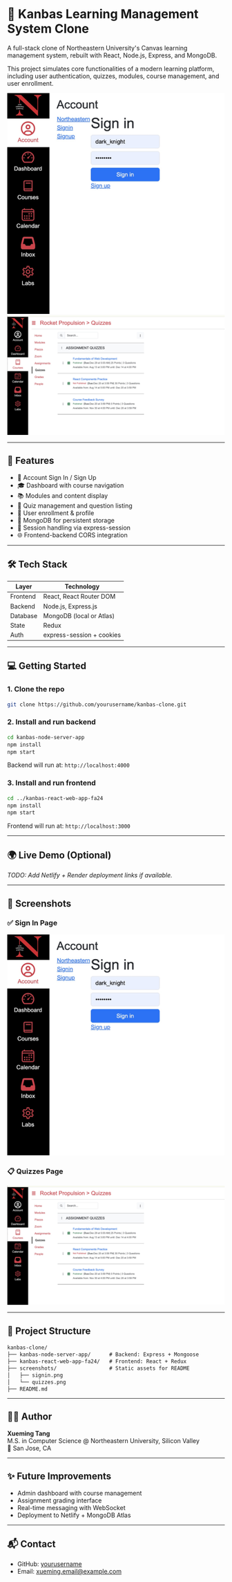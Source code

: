 # 🧠 Kanbas Learning Management System Clone

A full-stack clone of Northeastern University's Canvas learning management system, rebuilt with React, Node.js, Express, and MongoDB.

This project simulates core functionalities of a modern learning platform, including user authentication, quizzes, modules, course management, and user enrollment.

![Login Page](./screenshots/signin.png)
![Quizzes Page](./screenshots/quizzes.png)

---

## 🚀 Features

- 🔐 Account Sign In / Sign Up
- 🎓 Dashboard with course navigation
- 📚 Modules and content display
- 📝 Quiz management and question listing
- 👥 User enrollment & profile
- 💾 MongoDB for persistent storage
- 🔄 Session handling via express-session
- 🌐 Frontend-backend CORS integration

---

## 🛠 Tech Stack

| Layer    | Technology                |
| -------- | ------------------------- |
| Frontend | React, React Router DOM   |
| Backend  | Node.js, Express.js       |
| Database | MongoDB (local or Atlas)  |
| State    | Redux                     |
| Auth     | express-session + cookies |

---

## 💻 Getting Started

### 1. Clone the repo

```bash
git clone https://github.com/yourusername/kanbas-clone.git
```

### 2. Install and run backend

```bash
cd kanbas-node-server-app
npm install
npm start
```

Backend will run at: `http://localhost:4000`

### 3. Install and run frontend

```bash
cd ../kanbas-react-web-app-fa24
npm install
npm start
```

Frontend will run at: `http://localhost:3000`

---

## 🌍 Live Demo (Optional)

_TODO: Add Netlify + Render deployment links if available._

---

## 📸 Screenshots

### ✅ Sign In Page

![Sign In](./screenshots/signin.png)

### 📋 Quizzes Page

![Quizzes](./screenshots/quizzes.png)

---

## 📁 Project Structure

```
kanbas-clone/
├── kanbas-node-server-app/      # Backend: Express + Mongoose
├── kanbas-react-web-app-fa24/   # Frontend: React + Redux
├── screenshots/                 # Static assets for README
│   ├── signin.png
│   └── quizzes.png
├── README.md
```

---

## 👩‍💻 Author

**Xueming Tang**  
M.S. in Computer Science @ Northeastern University, Silicon Valley  
📍 San Jose, CA

---

## ✨ Future Improvements

- Admin dashboard with course management
- Assignment grading interface
- Real-time messaging with WebSocket
- Deployment to Netlify + MongoDB Atlas

---

## 📬 Contact

- GitHub: [yourusername](https://github.com/XuemingT)
- Email: xueming.email@example.com
